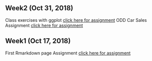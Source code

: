 ## Week2 (Oct 31, 2018)
Class exercises with ggplot [click here for assignment](https://mef-bda503.github.io/pj18-TarikOzcelik81/EGM_Assignment.html)
ODD Car Sales Assignment [click here for assignment](https://mef-bda503.github.io/pj18-TarikOzcelik81/ODD_Sales_Assignment.html)

## Week1 (Oct 17, 2018)
First Rmarkdown page Assignment [click here for assignment](https://mef-bda503.github.io/pj18-TarikOzcelik81/Assignment_week1.html)
